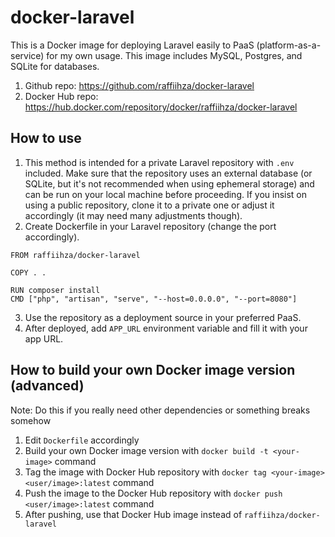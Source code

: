 # docker-laravel

This is a Docker image for deploying Laravel easily to PaaS (platform-as-a-service) for my own usage. This image includes MySQL, Postgres, and SQLite for databases.

1. Github repo: https://github.com/raffiihza/docker-laravel
2. Docker Hub repo: https://hub.docker.com/repository/docker/raffiihza/docker-laravel

## How to use
1. This method is intended for a private Laravel repository with `.env` included. Make sure that the repository uses an external database (or SQLite, but it's not recommended when using ephemeral storage) and can be run on your local machine before proceeding. If you insist on using a public repository, clone it to a private one or adjust it accordingly (it may need many adjustments though).
2. Create Dockerfile in your Laravel repository (change the port accordingly).
```
FROM raffiihza/docker-laravel

COPY . .

RUN composer install
CMD ["php", "artisan", "serve", "--host=0.0.0.0", "--port=8080"]
```
3. Use the repository as a deployment source in your preferred PaaS.
4. After deployed, add `APP_URL` environment variable and fill it with your app URL.

## How to build your own Docker image version (advanced)
Note: Do this if you really need other dependencies or something breaks somehow

1. Edit `Dockerfile` accordingly
2. Build your own Docker image version with `docker build -t <your-image>` command
3. Tag the image with Docker Hub repository with `docker tag <your-image> <user/image>:latest` command
4. Push the image to the Docker Hub repository with `docker push <user/image>:latest` command
5. After pushing, use that Docker Hub image instead of `raffiihza/docker-laravel`
